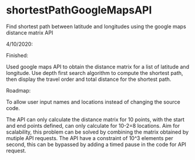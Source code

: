 # shortestPathGoogleMapsAPI
Find shortest path between latitude and longitudes using the google maps distance matrix API

4/10/2020:

Finished:

Used google maps API to obtain the distance matrix for a list of latitude and longitude. Use depth first search algorithm to compute the shortest path, then display the travel order and total distance for the shortest path.

Roadmap:

To allow user input names and locations instead of changing the source code.

The API can only calculate the distance matrix for 10 points, with the start and end points defined, can only calculate for 10-2=8 locations. Aim for scalability, this problem can be solved by combining the matrix obtained by mutiple API requests. The API have a constraint of 10^3 elements per second, this can be bypassed by adding a timed pause in the code for API request.
